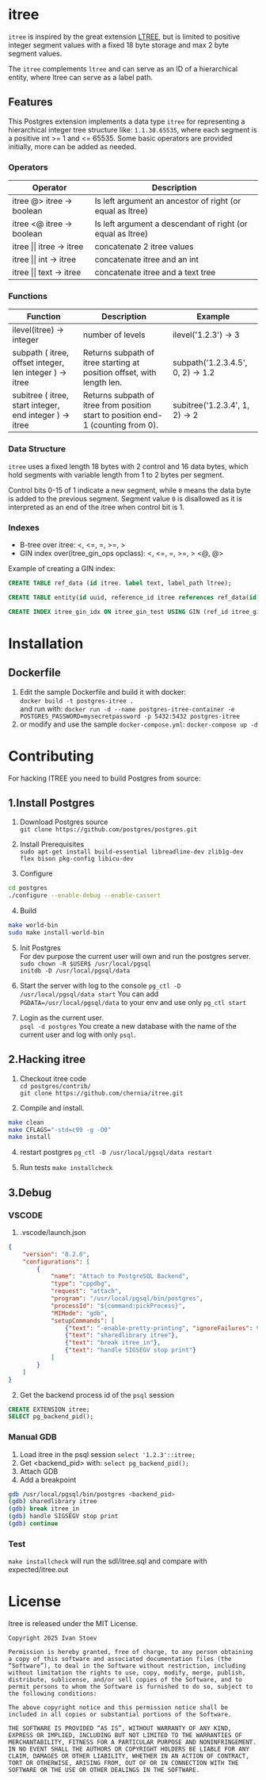 # itree 
`itree` is inspired by the great extension [LTREE](https://www.postgresql.org/docs/current/ltree.html), but is limited to positive integer segment values with a fixed 18 byte storage and max 2 byte segment values.

The `itree` complements `ltree` and can serve as an ID of a hierarchical entity, where ltree can serve as a label path.
## Features
This Postgres extension implements a data type `itree` for representing a hierarchical integer tree structure like: `1.1.30.65535`, where each segment is a positive int >= 1 and <= 65535. Some basic operators are provided initially, more can be added as needed.

### Operators
| Operator  | Description                                                       |
|-----------|-------------------------------------------------------------------|
| itree @> itree → boolean | Is left argument an ancestor of right (or equal as ltree)  |
| itree <@ itree → boolean | Is left argument a descendant of right (or equal as ltree) |
| itree \|\| itree -> itree  | concatenate 2 itree values|
| itree \|\| int -> itree  | concatenate itree and an int |
| itree \|\| text -> itree  | concatenate itree and a text tree|

### Functions
| Function                    | Description              | Example               |
|-----------------------------|--------------------------|-----------------------|
| ilevel(itree) -> integer    | number of levels         | ilevel('1.2.3') -> 3  |
| subpath ( itree, offset integer, len integer ) → itree | Returns subpath of itree starting at position offset, with length len. | subpath('1.2.3.4.5', 0, 2) → 1.2 |
| subitree ( itree, start integer, end integer ) → itree | Returns subpath of itree from position start to position end-1 (counting from 0).| subitree('1.2.3.4', 1, 2) → 2 |

### Data Structure
`itree` uses a fixed length 18 bytes with 2 control and 16 data bytes, which hold segments with variable length  from 1 to 2 bytes per segment.

Control bits 0-15 of 1 indicate a new segment, while `0` means the data byte is added to the previous segment. Segment value `0` is disallowed as it is interpreted as an end of the itree when control bit is 1. 

### Indexes
- B-tree over itree: <, <=, =, >=, >
- GIN index over(itree_gin_ops opclass): <, <=, =, >=, > <@, @> 

Example of creating a GIN index:
```sql
CREATE TABLE ref_data (id itree. label text, label_path ltree);

CREATE TABLE entity(id uuid, reference_id itree references ref_data(id));

CREATE INDEX itree_gin_idx ON itree_gin_test USING GIN (ref_id itree_gin_ops);
```

# Installation
## Dockerfile
1. Edit the sample Dockerfile and build it with docker:  
`docker build -t postgres-itree .`  
and run with:
`docker run -d --name postgres-itree-container -e POSTGRES_PASSWORD=mysecretpassword -p 5432:5432 postgres-itree`
2. or modify and use the sample `docker-compose.yml`:
`docker-compose up -d` 

# Contributing
For hacking ITREE you need to build Postgres from source:

## 1.Install Postgres
1. Download Postgres source  
`git clone https://github.com/postgres/postgres.git`

2. Install Prerequisites  
`sudo apt-get install build-essential libreadline-dev zlib1g-dev flex bison pkg-config libicu-dev`

3. Configure  
```bash
cd postgres
./configure --enable-debug --enable-cassert
```

4. Build  
```bash
make world-bin
sudo make install-world-bin
```

5. Init Postgres  
For dev purpose the current user will own and run the postgres server.  
`sudo chown -R $USER$ /usr/local/pgsql`  
`initdb -D /usr/local/pgsql/data`

6. Start the server with log to the console
`pg_ctl -D /usr/local/pgsql/data start`
You can add `PGDATA=/usr/local/pgsql/data` to your env and use only `pg_ctl start`

7. Login as the current user.  
`psql -d postgres`
You create a new database with the name of the current user and log with only `psql`.

## 2.Hacking itree
1. Checkout itree code  
`cd postgres/contrib/`  
`git clone https://github.com/chernia/itree.git`

3. Compile and install.

```bash
make clean
make CFLAGS="-std=c99 -g -O0"
make install
```
4. restart postgres 
`pg_ctl -D /usr/local/pgsql/data restart`

5. Run tests
`make installcheck`

## 3.Debug
### VSCODE

1. .vscode/launch.json
```json
{
    "version": "0.2.0",
    "configurations": [
        {
            "name": "Attach to PostgreSQL Backend",
            "type": "cppdbg",
            "request": "attach",
            "program": "/usr/local/pgsql/bin/postgres",
            "processId": "${command:pickProcess}",
            "MIMode": "gdb",
            "setupCommands": [
                {"text": "-enable-pretty-printing", "ignoreFailures": true},
                {"text": "sharedlibrary itree"},
                {"text": "break itree_in"},
                {"text": "handle SIGSEGV stop print"}
            ]
        }
    ]
}
```

2. Get the backend process id of the `psql` session
 ```sql
CREATE EXTENSION itree;
SELECT pg_backend_pid();

```

### Manual GDB
1. Load itree in the psql session
`select '1.2.3'::itree;`
2. Get <backend_pid> with: `select pg_backend_pid();`
3. Attach GDB 
4. Add a breakpoint
```bash
gdb /usr/local/pgsql/bin/postgres <backend_pid>
(gdb) sharedlibrary itree
(gdb) break itree_in
(gdb) handle SIGSEGV stop print
(gdb) continue
```
### Test
`make installcheck` will run the sdl/itree.sql and compare with expected/itree.out

# License
Itree is released under the MIT License.

```
Copyright 2025 Ivan Stoev

Permission is hereby granted, free of charge, to any person obtaining a copy of this software and associated documentation files (the “Software”), to deal in the Software without restriction, including without limitation the rights to use, copy, modify, merge, publish, distribute, sublicense, and/or sell copies of the Software, and to permit persons to whom the Software is furnished to do so, subject to the following conditions:

The above copyright notice and this permission notice shall be included in all copies or substantial portions of the Software.

THE SOFTWARE IS PROVIDED “AS IS”, WITHOUT WARRANTY OF ANY KIND, EXPRESS OR IMPLIED, INCLUDING BUT NOT LIMITED TO THE WARRANTIES OF MERCHANTABILITY, FITNESS FOR A PARTICULAR PURPOSE AND NONINFRINGEMENT. IN NO EVENT SHALL THE AUTHORS OR COPYRIGHT HOLDERS BE LIABLE FOR ANY CLAIM, DAMAGES OR OTHER LIABILITY, WHETHER IN AN ACTION OF CONTRACT, TORT OR OTHERWISE, ARISING FROM, OUT OF OR IN CONNECTION WITH THE SOFTWARE OR THE USE OR OTHER DEALINGS IN THE SOFTWARE.
```